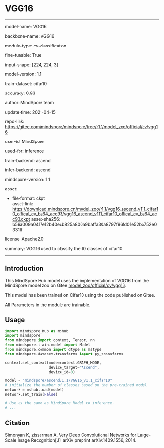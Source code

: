 # VGG16

---

model-name: VGG16

backbone-name: VGG16

module-type: cv-classification

fine-tunable: True

input-shape: [224, 224, 3]

model-version: 1.1

train-dataset: cifar10

accuracy: 0.93

author: MindSpore team

update-time: 2021-04-15

repo-link: <https://gitee.com/mindspore/mindspore/tree/r1.1/model_zoo/official/cv/vgg16>

user-id: MindSpore

used-for: inference

train-backend: ascend

infer-backend: ascend

mindspore-version: 1.1

asset:

-
    file-format: ckpt  
    asset-link: <https://download.mindspore.cn/model_zoo/r1.1/vgg16_ascend_v111_cifar10_offical_cv_bs64_acc93/vgg16_ascend_v111_cifar10_offical_cv_bs64_acc93.ckpt>
    asset-sha256: b59a009a0417e12b40ecb825a800a9baffa30a8797f96fd01e52ba752e03311f

license: Apache2.0

summary: VGG16 used to classify the 10 classes of cifar10.

---

## Introduction

This MindSpore Hub model uses the implementation of VGG16 from the MindSpore model zoo on Gitee [model_zoo/official/cv/vgg16](https://gitee.com/mindspore/mindspore/blob/r1.1/model_zoo/official/cv/vgg16/README.md).

This model has been trained on Cifar10 using the code published on Gitee.

All Parameters in the module are trainable.

## Usage

```python
import mindspore_hub as mshub
import mindspore
from mindspore import context, Tensor, nn
from mindspore.train.model import Model
from mindspore.common import dtype as mstype
from mindspore.dataset.transforms import py_transforms

context.set_context(mode=context.GRAPH_MODE,
                    device_target="Ascend",
                    device_id=0)

model = "mindspore/ascend/1.1/VGG16_v1.1_cifar10"
# initialize the number of classes based on the pre-trained model
network = mshub.load(model)
network.set_train(False)

# Use as the same as MindSpore Model to inference.
# ...
```

## Citation

Simonyan K, zisserman A. Very Deep Convolutional Networks for Large-Scale Image Recognition[J]. arXiv preprint arXiv:1409.1556, 2014.
